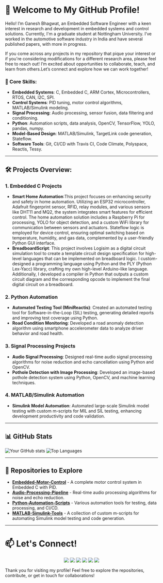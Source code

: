 # 👋 Welcome to My GitHub Profile!

Hello! I’m Ganesh Bhagwat, an Embedded Software Engineer with a keen interest in research and development in embedded systems and control solutions. Currently, I'm a graduate student at Nottingham University. I’ve worked in the automotive software industry in India and have several published papers, with more in progress.

If you come across any projects in my repository that pique your interest or if you're considering modifications for a different research area, please feel free to reach out! I’m excited about opportunities to collaborate, teach, and learn from others.Let’s connect and explore how we can work together!

### 🔧 Core Skills:
- **Embedded Systems**: C, Embedded C, ARM Cortex, Microcontrollers, RTOS, CAN, I2C, SPI.
- **Control Systems**: PID tuning, motor control algorithms, MATLAB/Simulink modeling.
- **Signal Processing**: Audio processing, sensor fusion, data filtering and conditioning.
- **Python**: Automation scripts, data analysis, OpenCV, TensorFlow, YOLO, pandas, numpy.
- **Model-Based Design**: MATLAB/Simulink, TargetLink code generation, Stateflow.
- **Software Tools**: Git, CI/CD with Travis CI, Code Climate, Polyspace, Reactis, Tessy.

---

## 🛠️ Projects Overview:

### 1. **Embedded C Projects**
   - **Smart Home Automation**:This project focuses on enhancing security and safety in home automation. Utilizing an ESP32 microcontroller, Adafruit fingerprint sensor, RFID, relay modules, and various sensors like DHT11 and MQ2, the system integrates smart features for efficient control. The home automation solution includes a Raspberry Pi for processing, YOLO for object detection, and a custom WiFi library for communication between sensors and actuators. Stateflow logic is employed for device control, ensuring optimal switching based on temperature, humidity, and gas data, complemented by a user-friendly Python GUI interface.
   - **BreadboardScript**: This project involves Logisim as a digital circuit simulation tool to create a template circuit design specification for high-level languages that can be implemented on breadboard logic. I custom-designed a programming language using Python and the PLY (Python Lex-Yacc) library, crafting my own high-level Arduino-like language. Additionally, I developed a compiler in Python that outputs a custom circuit diagram and the corresponding opcode to implement the final digital circuit on a breadboard.
### 2. **Python Automation**
   - **Automated Testing Tool (MiniReactis)**: Created an automated testing tool for Software-in-the-Loop (SIL) testing, generating detailed reports and improving test coverage using Python.
   - **Road Condition Monitoring**: Developed a road anomaly detection algorithm using smartphone accelerometer data to analyze driver behavior and road health.

### 3. **Signal Processing Projects**
   - **Audio Signal Processing**: Designed real-time audio signal processing algorithms for noise reduction and echo cancellation using Python and OpenCV.
   - **Pothole Detection with Image Processing**: Developed an image-based pothole detection system using Python, OpenCV, and machine learning techniques.

### 4. **MATLAB/Simulink Automation**
   - **Simulink Model Automation**: Automated large-scale Simulink model testing with custom m-scripts for MIL and SIL testing, enhancing development productivity and code validation.

---

## 📊 GitHub Stats

![Your GitHub stats](https://github-readme-stats.vercel.app/api?username=ganeshb15&show_icons=true&theme=radical)
![Top Languages](https://github-readme-stats.vercel.app/api/top-langs/?username=ganeshb15&layout=compact&theme=radical)


---

## 🚀 Repositories to Explore

- [**Embedded-Motor-Control**](https://github.com/yourusername/embedded-motor-control) - A complete motor control system in Embedded C with PID.
- [**Audio-Processing-Pipeline**](https://github.com/ganeshb15/Audio) - Real-time audio processing algorithms for noise and echo reduction.
- [**Python-Automation-Scripts**](https://github.com/ganeshb15/Tools) - Various automation tools for testing, data processing, and CI/CD.
- [**MATLAB-Simulink-Tools**](https://github.com/ganeshb15/MATLAB-Collection) - A collection of custom m-scripts for automating Simulink model testing and code generation.

---
# 📫 Let's Connect!
<p align="center">
  <a href="https://linkedin.com/in/yourprofile"><img src="https://img.shields.io/badge/LinkedIn-0077B5?style=for-the-badge&logo=linkedin&logoColor=white" /></a>
  <a href="mailto:your.email@example.com"><img src="https://img.shields.io/badge/Email-D14836?style=for-the-badge&logo=gmail&logoColor=white" /></a>
  <a href="https://scholar.google.com/citations?user=uogobOYAAAAJ&hl=en&oi=ao"><img src="https://img.shields.io/badge/Google_Scholar-4285F4?style=for-the-badge&logo=google-scholar&logoColor=white" /></a>
  <a href="https://orcid.org/yourID"><img src="https://img.shields.io/badge/ORCID-A6CE39?style=for-the-badge&logo=orcid&logoColor=white" /></a>
  <a href="https://pypi.org/user/yourusername"><img src="https://img.shields.io/badge/PyPI-3776AB?style=for-the-badge&logo=pypi&logoColor=white" /></a>
  <a href="https://yourportfolio.com"><img src="https://img.shields.io/badge/Portfolio-24292E?style=for-the-badge&logo=github-pages&logoColor=white" /></a>
</p>

Thank you for visiting my profile! Feel free to explore the repositories, contribute, or get in touch for collaborations!
